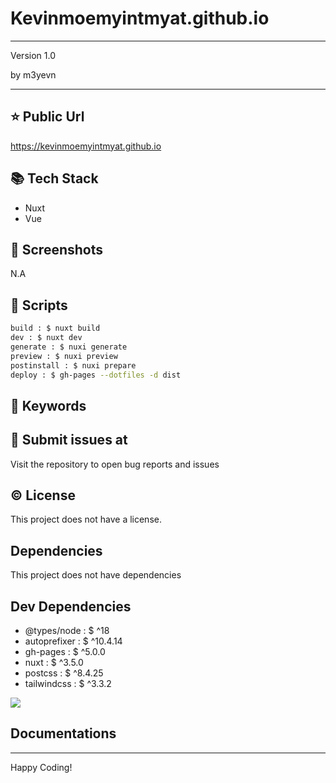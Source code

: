 # Kevinmoemyintmyat.github.io

****

<p>Version 1.0</p>
<p>by m3yevn</p>

<hr/>





## ⭐ Public Url

https://kevinmoemyintmyat.github.io

## 📚 Tech Stack

 - Nuxt
 - Vue


## 📸 Screenshots

N.A

## 📜 Scripts

```sh
build : $ nuxt build
dev : $ nuxt dev
generate : $ nuxi generate
preview : $ nuxi preview
postinstall : $ nuxi prepare
deploy : $ gh-pages --dotfiles -d dist

```

## 🔑 Keywords



## 👾 Submit issues at

Visit the repository to open bug reports and issues

## ©️ License

This project does not have a license.

## Dependencies

This project does not have dependencies

## Dev Dependencies

 - @types/node : $ ^18
 - autoprefixer : $ ^10.4.14
 - gh-pages : $ ^5.0.0
 - nuxt : $ ^3.5.0
 - postcss : $ ^8.4.25
 - tailwindcss : $ ^3.3.2


<img src="https://cdn.dribbble.com/users/2401141/screenshots/5487982/developers-gif-showcase.gif"/>

## Documentations



<hr/>
Happy Coding!
